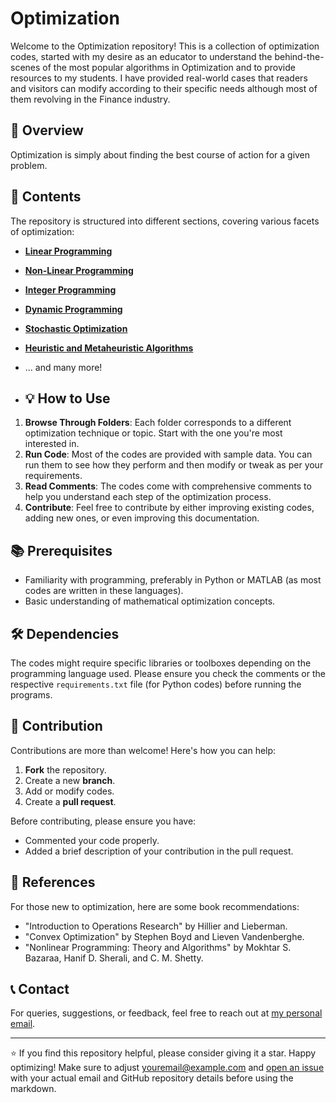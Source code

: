 # Optimization
Welcome to the Optimization repository! This is a collection of optimization codes, started with my desire as an educator to understand the behind-the-scenes of the most popular algorithms in Optimization and to provide resources to my students. I have provided real-world cases that readers and visitors can modify according to their specific needs although most of them revolving in the Finance industry.

## 🎯 Overview
Optimization is simply about finding the best course of action for a given problem.

## 📂 Contents

The repository is structured into different sections, covering various facets of optimization:

- [**Linear Programming**](./Optimization/Linear%20Programming)
- [**Non-Linear Programming**](./Optimization/Non-Linear%20Programming)
- [**Integer Programming**](./Optimization/Integer%20Programming)
- [**Dynamic Programming**](./Optimization/Dynamic%20Programming)
- [**Stochastic Optimization**](./Optimization/Stochastic%20Optimization)
- [**Heuristic and Metaheuristic Algorithms**](./Optimization/Heuristic%20and%20Metaheuristic%20Algorithms)
- ... and many more!

- ## 💡 How to Use

1. **Browse Through Folders**: Each folder corresponds to a different optimization technique or topic. Start with the one you're most interested in.
2. **Run Code**: Most of the codes are provided with sample data. You can run them to see how they perform and then modify or tweak as per your requirements.
3. **Read Comments**: The codes come with comprehensive comments to help you understand each step of the optimization process.
4. **Contribute**: Feel free to contribute by either improving existing codes, adding new ones, or even improving this documentation.

## 📚 Prerequisites

- Familiarity with programming, preferably in Python or MATLAB (as most codes are written in these languages).
- Basic understanding of mathematical optimization concepts.

## 🛠️ Dependencies

The codes might require specific libraries or toolboxes depending on the programming language used. Please ensure you check the comments or the respective `requirements.txt` file (for Python codes) before running the programs.

## 🙌 Contribution

Contributions are more than welcome! Here's how you can help:

1. **Fork** the repository.
2. Create a new **branch**.
3. Add or modify codes.
4. Create a **pull request**.

Before contributing, please ensure you have:

- Commented your code properly.
- Added a brief description of your contribution in the pull request.

## 📖 References

For those new to optimization, here are some book recommendations:

- "Introduction to Operations Research" by Hillier and Lieberman.
- "Convex Optimization" by Stephen Boyd and Lieven Vandenberghe.
- "Nonlinear Programming: Theory and Algorithms" by Mokhtar S. Bazaraa, Hanif D. Sherali, and C. M. Shetty.

## 📞 Contact

For queries, suggestions, or feedback, feel free to reach out at [my personal email](mailto:francisadrianviernes@gmail.com).

---

⭐ If you find this repository helpful, please consider giving it a star. Happy optimizing!
Make sure to adjust [youremail@example.com](mailto:youremail@example.com) and [open an issue](https://github.com/yourusername/Optimization/issues) with your actual email and GitHub repository details before using the markdown.

